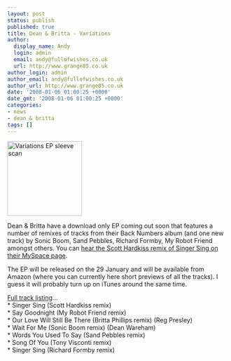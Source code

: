 ```yaml
---
layout: post
status: publish
published: true
title: Dean & Britta - Variations
author:
  display_name: Andy
  login: admin
  email: andy@fullofwishes.co.uk
  url: http://www.grange85.co.uk
author_login: admin
author_email: andy@fullofwishes.co.uk
author_url: http://www.grange85.co.uk
date: '2008-01-06 01:00:25 +0000'
date_gmt: '2008-01-06 01:00:25 +0000'
categories:
- news
- dean & britta
tags: []
---
```

<div class="imagebox-a"><img src="http://media.fullofwishes.co.uk/07-dean_and_britta/sleeves/dab_variations_tn.jpg" width="170" height="170" alt="Variations EP sleeve scan"/></div>
<p>Dean & Britta have a download only EP coming out soon that features a number of remixes of tracks from their Back Numbers album (and one new track) by Sonic Boom, Sand Pebbles, Richard Formby, My Robot Friend amongst others. You can <a href="http://www.myspace.com/deanandbritta  ">hear the Scott Hardkiss remix of Singer Sing on their MySpace page</a>.</p>
<p>The EP will be released on the 29 January and will be <span class="removed_link" title="http://www.amazon.com/gp/product/B0011UQA2K?ie=UTF8&tag=aheadfullofwi-20&linkCode=as2&camp=1789&creative=9325&creativeASIN=B0011UQA2K">available from Amazon</span> (where you can currently here short previews of all the tracks). I guess it will probably turn up on iTunes around the same time.</p>
<p><a href="/database/release/variations/">Full track listing</a>...<br />
    *  Singer Sing (Scott Hardkiss remix)<br />
    * Say Goodnight (My Robot Friend remix)<br />
    * Our Love Will Still Be There (Britta Phillips remix) (Reg Presley)<br />
    * Wait For Me (Sonic Boom remix) (Dean Wareham)<br />
    * Words You Used To Say (Sand Pebbles remix)<br />
    * Song Of You (Tony Visconti remix)<br />
    * Singer Sing (Richard Formby remix)</p>

